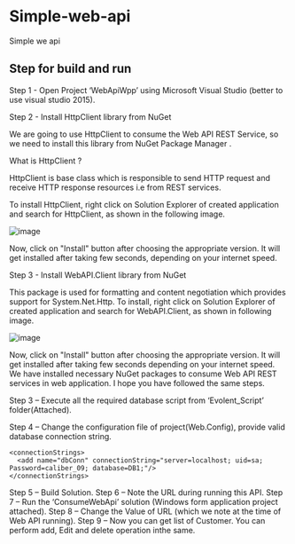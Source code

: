 # Simple-web-api
Simple we api

## Step for build and run
Step 1 - Open Project ‘WebApiWpp’ using Microsoft Visual Studio (better to use visual studio 2015).

Step 2 - Install HttpClient library from NuGet

We are going to use HttpClient to consume the Web API REST Service, so we need to install this library from NuGet Package Manager .
 
What is HttpClient ?
 
HttpClient is base class which is responsible to send HTTP request and receive HTTP response resources i.e from REST services.
 
To install HttpClient, right click on Solution Explorer of created application and search for HttpClient, as shown in the following image.

![image](https://user-images.githubusercontent.com/39474112/40289915-b17b76e2-5cd8-11e8-92b3-42cd87a8d49a.png)

 
 
Now, click on "Install" button after choosing the appropriate version. It will get installed after taking few seconds, depending on your internet speed.
 
Step 3 - Install WebAPI.Client library from NuGet 
 
This package is used for formatting and content negotiation which provides support for System.Net.Http. To install, right click on Solution Explorer of created application and search for WebAPI.Client, as shown in following image.
 
  
![image](https://user-images.githubusercontent.com/39474112/40289949-e78c5a6c-5cd8-11e8-807a-a650482a40fc.png)


 
Now, click on "Install" button after choosing the appropriate version. It will get installed after taking few seconds depending on your internet speed. We have installed necessary NuGet packages to consume Web API REST services in web application. I hope you have followed the same steps.

Step 3 – Execute all the required database script from ‘Evolent_Script’ folder(Attached).

Step 4 – Change the configuration file of project(Web.Config), provide valid database connection string.
```
<connectionStrings>
  <add name="dbConn" connectionString="server=localhost; uid=sa;  Password=caliber_09; database=DB1;"/>  
</connectionStrings>
 ```
Step 5 – Build Solution.
Step 6 – Note the URL during running this API.
Step 7 – Run the ‘ConsumeWebApi’ solution (Windows form application project attached).
Step 8 – Change the Value of URL (which we note at the time of Web API running).
Step 9 – Now you can get list of Customer. You can perform add, Edit and delete operation inthe same.
